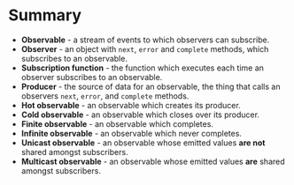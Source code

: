 # Summary



* **Observable** - a stream of events to which observers can subscribe.
* **Observer** - an object with `next`, `error` and `complete` methods, which subscribes to an observable.
* **Subscription function** - the function which executes each time an observer subscribes to an observable.
* **Producer** - the source of data for an observable, the thing that calls an observers `next`, `error`, and `complete` methods.
* **Hot observable** - an observable which creates its producer.
* **Cold observable** - an observable which closes over its producer.
* **Finite observable** - an observable which completes.
* **Infinite observable** - an observable which never completes.
* **Unicast observable** - an observable whose emitted values **are not** shared amongst subscribers.
* **Multicast observable** - an observable whose emitted values **are** shared amongst subscribers.

